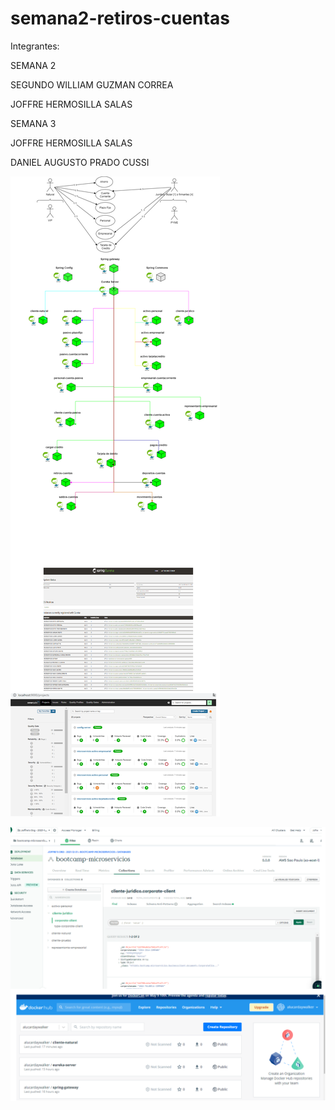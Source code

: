 # semana2-retiros-cuentas


Integrantes:

SEMANA 2

SEGUNDO WILLIAM GUZMAN CORREA

JOFFRE HERMOSILLA SALAS


SEMANA 3

JOFFRE HERMOSILLA SALAS

DANIEL AUGUSTO PRADO CUSSI


![ScreenShot](https://github.com/joffrehermosilla/semana2/blob/master/Diagrama%20de%20Microservicios%20solucion%20semana2.drawio.png) 


![ScreenShot](https://github.com/joffrehermosilla/semana2/blob/master/continuacion%20de%20entregables.drawio.png) 
